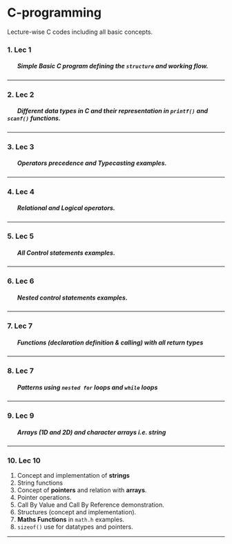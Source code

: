 # C-programming
Lecture-wise C codes including all basic concepts.
### 1. Lec 1
##### &nbsp;&nbsp;&nbsp;&nbsp;&nbsp;&nbsp; Simple Basic C program defining the ```structure``` and working flow.
---
### 2. Lec 2
##### &nbsp;&nbsp;&nbsp;&nbsp;&nbsp;&nbsp; Different data types in C and their representation in ```printf()``` and ```scanf()``` functions.
---
### 3. Lec 3
##### &nbsp;&nbsp;&nbsp;&nbsp;&nbsp;&nbsp;  Operators precedence and Typecasting examples.
---
### 4. Lec 4
##### &nbsp;&nbsp;&nbsp;&nbsp;&nbsp;&nbsp; Relational and Logical operators.
---
### 5. Lec 5
##### &nbsp;&nbsp;&nbsp;&nbsp;&nbsp;&nbsp; All Control statements examples.
---
### 6. Lec 6
##### &nbsp;&nbsp;&nbsp;&nbsp;&nbsp;&nbsp; Nested control statements examples.
---
### 7. Lec 7
##### &nbsp;&nbsp;&nbsp;&nbsp;&nbsp;&nbsp; Functions (declaration definition & calling) with all return types
---
### 8. Lec 7
##### &nbsp;&nbsp;&nbsp;&nbsp;&nbsp;&nbsp; Patterns using ```nested for``` loops and ```while``` loops
---
### 9. Lec 9
##### &nbsp;&nbsp;&nbsp;&nbsp;&nbsp;&nbsp; Arrays (1D and 2D) and character arrays i.e. string
---
### 10. Lec 10
 1. Concept and implementation of **strings**
 2. String functions 
 3. Concept of **pointers** and relation with **arrays**.
 4. Pointer operations.
 5. Call By Value and Call By Reference demonstration.
 6. Structures (concept and implementation).
 7. **Maths Functions** in ```math.h``` examples.
 8. ```sizeof()``` use for datatypes and pointers.
---
